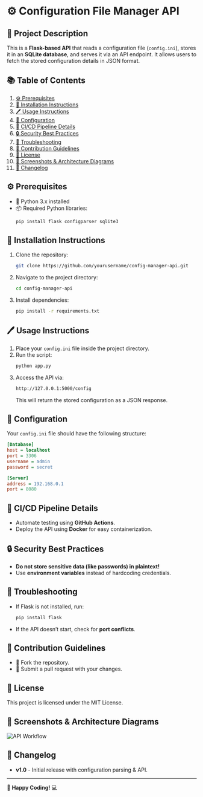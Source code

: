 # ⚙️ Configuration File Manager API

## 📌 Project Description
This is a **Flask-based API** that reads a configuration file (`config.ini`), stores it in an **SQLite database**, and serves it via an API endpoint. It allows users to fetch the stored configuration details in JSON format.

## 📚 Table of Contents
1. [⚙️ Prerequisites](https://github.com/Jidendiran-coder/Config_File_Manager_Python#%EF%B8%8F-prerequisites)
2. [📅 Installation Instructions](https://github.com/Jidendiran-coder/Config_File_Manager_Python#-installation-instructions)
3. [🖊 Usage Instructions](https://github.com/Jidendiran-coder/Config_File_Manager_Python#-usage-instructions)
4. [🔧 Configuration](https://github.com/Jidendiran-coder/Config_File_Manager_Python#-configuration)
5. [🚀 CI/CD Pipeline Details](https://github.com/Jidendiran-coder/Config_File_Manager_Python#-cicd-pipeline-details)
6. [🔒 Security Best Practices](https://github.com/Jidendiran-coder/Config_File_Manager_Python#-security-best-practices)
7. [🐞 Troubleshooting](https://github.com/Jidendiran-coder/Config_File_Manager_Python#-troubleshooting)
8. [🤝 Contribution Guidelines](https://github.com/Jidendiran-coder/Config_File_Manager_Python#-contribution-guidelines)
9. [📜 License](https://github.com/Jidendiran-coder/Config_File_Manager_Python#-license)
10. [📸 Screenshots & Architecture Diagrams](https://github.com/Jidendiran-coder/Config_File_Manager_Python#-screenshots--architecture-diagrams)
11. [📅 Changelog](https://github.com/Jidendiran-coder/Config_File_Manager_Python#-changelog)

## ⚙️ Prerequisites
- 🐳 Python 3.x installed
- 📦 Required Python libraries:
  ```bash
  pip install flask configparser sqlite3
  ```

## 📅 Installation Instructions
1. Clone the repository:
   ```bash
   git clone https://github.com/yourusername/config-manager-api.git
   ```
2. Navigate to the project directory:
   ```bash
   cd config-manager-api
   ```
3. Install dependencies:
   ```bash
   pip install -r requirements.txt
   ```

## 🖊 Usage Instructions
1. Place your `config.ini` file inside the project directory.
2. Run the script:
   ```bash
   python app.py
   ```
3. Access the API via:
   ```bash
   http://127.0.0.1:5000/config
   ```
   This will return the stored configuration as a JSON response.

## 🔧 Configuration
Your `config.ini` file should have the following structure:
```ini
[Database]
host = localhost
port = 3306
username = admin
password = secret

[Server]
address = 192.168.0.1
port = 8080
```

## 🚀 CI/CD Pipeline Details
- Automate testing using **GitHub Actions**.
- Deploy the API using **Docker** for easy containerization.

## 🔒 Security Best Practices
- **Do not store sensitive data (like passwords) in plaintext!**
- Use **environment variables** instead of hardcoding credentials.

## 🐞 Troubleshooting
- If Flask is not installed, run:
  ```bash
  pip install flask
  ```
- If the API doesn’t start, check for **port conflicts**.

## 🤝 Contribution Guidelines
- 🔄 Fork the repository.
- 🚀 Submit a pull request with your changes.

## 📜 License
This project is licensed under the MIT License.

## 📸 Screenshots & Architecture Diagrams
![API Workflow](screenshot.png)

## 📅 Changelog
- **v1.0** - Initial release with configuration parsing & API.

---
🚀 **Happy Coding!** 💻

